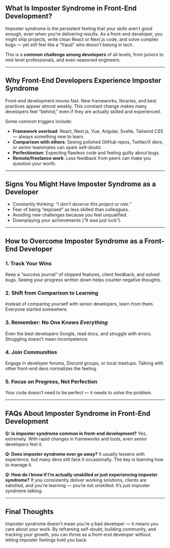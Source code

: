 ## What Is Imposter Syndrome in Front-End Development?

Imposter syndrome is the persistent feeling that your skills aren’t good enough, even when you’re delivering results. As a front-end developer, you might ship projects, write clean React or Next.js code, and solve complex bugs — yet still feel like a “fraud” who doesn’t belong in tech.

This is a **common challenge among developers** of all levels, from juniors to mid-level professionals, and even seasoned engineers.

---

## Why Front-End Developers Experience Imposter Syndrome

Front-end development moves fast. New frameworks, libraries, and best practices appear almost weekly. This constant change makes many developers feel “behind,” even if they are actually skilled and experienced.

Some common triggers include:

- **Framework overload**: React, Next.js, Vue, Angular, Svelte, Tailwind CSS — always something new to learn.
- **Comparison with others**: Seeing polished GitHub repos, Twitter/X devs, or senior teammates can spark self-doubt.
- **Perfectionism**: Expecting flawless code and feeling guilty about bugs.
- **Remote/freelance work**: Less feedback from peers can make you question your worth.

---

## Signs You Might Have Imposter Syndrome as a Developer

- Constantly thinking: _“I don’t deserve this project or role.”_
- Fear of being “exposed” as less skilled than colleagues.
- Avoiding new challenges because you feel unqualified.
- Downplaying your achievements (“It was just luck”).

---

## How to Overcome Imposter Syndrome as a Front-End Developer

### 1. Track Your Wins

Keep a “success journal” of shipped features, client feedback, and solved bugs. Seeing your progress written down helps counter negative thoughts.

### 2. Shift from Comparison to Learning

Instead of comparing yourself with senior developers, learn from them. Everyone started somewhere.

### 3. Remember: No One Knows _Everything_

Even the best developers Google, read docs, and struggle with errors. Struggling doesn’t mean incompetence.

### 4. Join Communities

Engage in developer forums, Discord groups, or local meetups. Talking with other front-end devs normalizes the feeling.

### 5. Focus on Progress, Not Perfection

Your code doesn’t need to be perfect — it needs to solve the problem.

---

## FAQs About Imposter Syndrome in Front-End Development

**Q: Is imposter syndrome common in front-end development?**
Yes, extremely. With rapid changes in frameworks and tools, even senior developers feel it.

**Q: Does imposter syndrome ever go away?**
It usually lessens with experience, but many devs still face it occasionally. The key is learning how to manage it.

**Q: How do I know if I’m actually unskilled or just experiencing imposter syndrome?**
If you consistently deliver working solutions, clients are satisfied, and you’re learning — you’re not unskilled. It’s just imposter syndrome talking.

---

## Final Thoughts

Imposter syndrome doesn’t mean you’re a bad developer — it means you care about your work. By reframing self-doubt, building community, and tracking your growth, you can thrive as a front-end developer without letting imposter feelings hold you back.
